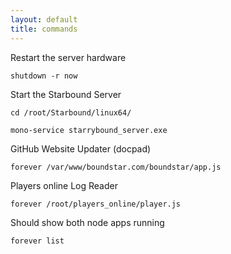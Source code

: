 ```yaml
---
layout: default
title: commands
---
```


Restart the server hardware

	shutdown -r now

Start the Starbound Server

	cd /root/Starbound/linux64/

	mono-service starrybound_server.exe

GitHub Website Updater (docpad)

	forever /var/www/boundstar.com/boundstar/app.js

Players online Log Reader

	forever /root/players_online/player.js


Should show both node apps running

	forever list